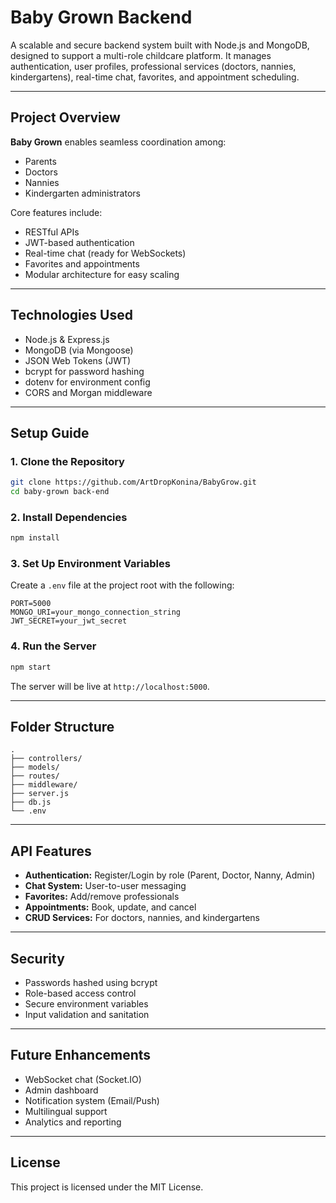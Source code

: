 # Baby Grown Backend

A scalable and secure backend system built with Node.js and MongoDB, designed to support a multi-role childcare platform. It manages authentication, user profiles, professional services (doctors, nannies, kindergartens), real-time chat, favorites, and appointment scheduling.

---

## Project Overview

**Baby Grown** enables seamless coordination among:
- Parents
- Doctors
- Nannies
- Kindergarten administrators

Core features include:
- RESTful APIs
- JWT-based authentication
- Real-time chat (ready for WebSockets)
- Favorites and appointments
- Modular architecture for easy scaling

---

## Technologies Used

- Node.js & Express.js
- MongoDB (via Mongoose)
- JSON Web Tokens (JWT)
- bcrypt for password hashing
- dotenv for environment config
- CORS and Morgan middleware

---

## Setup Guide

### 1. Clone the Repository
```bash
git clone https://github.com/ArtDropKonina/BabyGrow.git
cd baby-grown back-end
```

### 2. Install Dependencies
```bash
npm install
```

### 3. Set Up Environment Variables

Create a `.env` file at the project root with the following:
```env
PORT=5000
MONGO_URI=your_mongo_connection_string
JWT_SECRET=your_jwt_secret
```

### 4. Run the Server

```bash
npm start
```

The server will be live at `http://localhost:5000`.

---

## Folder Structure

```
.
├── controllers/
├── models/
├── routes/
├── middleware/
├── server.js
├── db.js
└── .env
```

---

## API Features

- **Authentication:** Register/Login by role (Parent, Doctor, Nanny, Admin)
- **Chat System:** User-to-user messaging
- **Favorites:** Add/remove professionals
- **Appointments:** Book, update, and cancel
- **CRUD Services:** For doctors, nannies, and kindergartens

---

## Security

- Passwords hashed using bcrypt
- Role-based access control
- Secure environment variables
- Input validation and sanitation

---

## Future Enhancements

- WebSocket chat (Socket.IO)
- Admin dashboard
- Notification system (Email/Push)
- Multilingual support
- Analytics and reporting

---

## License

This project is licensed under the MIT License.
